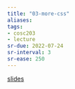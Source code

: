 ```yaml
---
title: "03-more-css"
aliases: 
tags: 
- cosc203
- lecture
sr-due: 2022-07-24
sr-interval: 3
sr-ease: 250
---
```


[slides](https://blackboard.otago.ac.nz/bbcswebdav/pid-2964467-dt-content-rid-18940944_1/courses/COSC203_S2DNI_2022/COSC203_lecture3%281%29.pdf)
